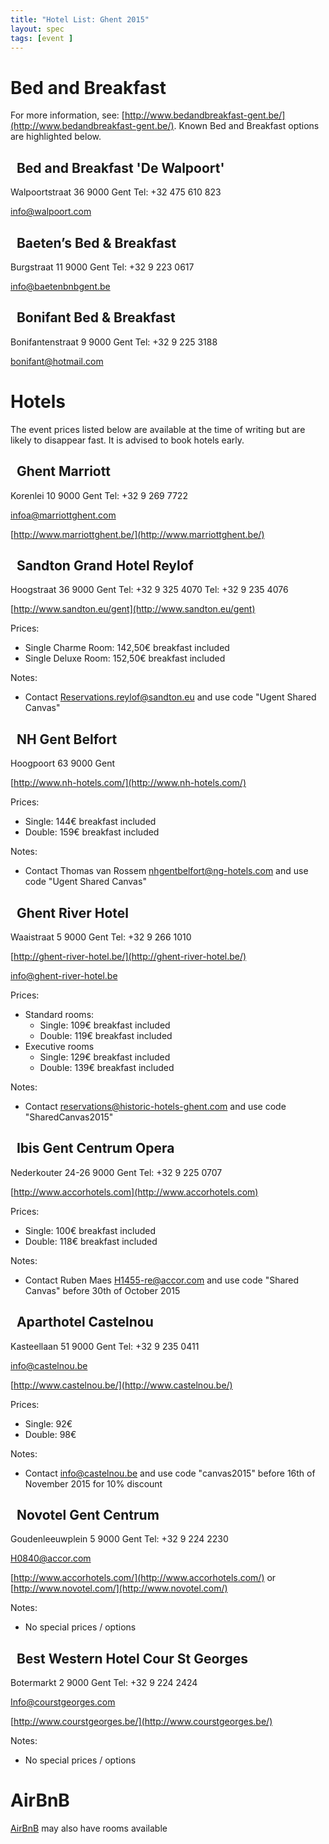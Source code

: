 ```yaml
---
title: "Hotel List: Ghent 2015"
layout: spec
tags: [event ]
---
```



# Bed and Breakfast

For more information, see: [http://www.bedandbreakfast-gent.be/](http://www.bedandbreakfast-gent.be/). Known Bed and Breakfast options are highlighted below.

## &nbsp; Bed and Breakfast 'De Walpoort'

Walpoortstraat 36
9000 Gent 
Tel: +32 475 610 823

[info@walpoort.com](mailto:info@walpoort.com)

## &nbsp; Baeten’s Bed & Breakfast

Burgstraat 11
9000 Gent
Tel: +32 9 223 0617

[info@baetenbnbgent.be](mailto:info@baetenbnbgent.be)

## &nbsp; Bonifant Bed & Breakfast

Bonifantenstraat 9
9000 Gent
Tel: +32 9 225 3188

[bonifant@hotmail.com](mailto:bonifant@hotmail.com)


# Hotels

The event prices listed below are available at the time of writing but are likely to disappear fast.  It is advised to book hotels early.

## &nbsp; Ghent Marriott

Korenlei 10
9000 Gent
Tel: +32 9 269 7722

[infoa@marriottghent.com](mailto:infoa@marriottghent.com)

[http://www.marriottghent.be/](http://www.marriottghent.be/)

## &nbsp; Sandton Grand Hotel Reylof

Hoogstraat 36
9000 Gent
Tel: +32 9 325 4070
Tel: +32 9 235 4076

[http://www.sandton.eu/gent](http://www.sandton.eu/gent)

Prices:

  * Single Charme Room: 142,50€ breakfast included
  * Single Deluxe Room: 152,50€ breakfast included

Notes: 

  * Contact [Reservations.reylof@sandton.eu](mailto:Reservations.reylof@sandton.eu) and use code "Ugent Shared Canvas"


## &nbsp; NH Gent Belfort

Hoogpoort 63
9000 Gent

[http://www.nh-hotels.com/](http://www.nh-hotels.com/)

Prices:

  * Single: 144€ breakfast included
  * Double: 159€ breakfast included

Notes: 

  * Contact Thomas van Rossem [nhgentbelfort@ng-hotels.com](mailto:nhgentbelfort@nh-hotels.com) and use code "Ugent Shared Canvas"

## &nbsp; Ghent River Hotel

Waaistraat 5
9000 Gent
Tel: +32 9 266 1010

[http://ghent-river-hotel.be/](http://ghent-river-hotel.be/)

[info@ghent-river-hotel.be](mailto:info@ghent-river-hotel.be)

Prices: 

  * Standard rooms: 
    * Single: 109€ breakfast included
    * Double: 119€ breakfast included 
  * Executive rooms
    * Single: 129€ breakfast included
    * Double: 139€ breakfast included

Notes:

  * Contact [reservations@historic-hotels-ghent.com](mailto:reservations@historic-hotels-ghent.com) and use code   "SharedCanvas2015"

## &nbsp; Ibis Gent Centrum Opera

Nederkouter 24-26
9000 Gent
Tel: +32 9 225 0707

[http://www.accorhotels.com](http://www.accorhotels.com)

Prices:

  * Single: 100€ breakfast included
  * Double: 118€ breakfast included

Notes:   

  * Contact Ruben Maes [H1455-re@accor.com](mailto:H1455-re@accor.com) and use code "Shared Canvas" before 30th of October 2015


## &nbsp; Aparthotel  Castelnou

Kasteellaan 51
9000 Gent
Tel: +32 9 235 0411

[info@castelnou.be](mailto:info@castelnou.be)

[http://www.castelnou.be/](http://www.castelnou.be/)

Prices:

  * Single: 92€
  * Double: 98€

Notes:

  * Contact [info@castelnou.be](mailto:info@castelnou.be) and use code "canvas2015" before 16th of November 2015 for 10% discount


## &nbsp; Novotel Gent Centrum

Goudenleeuwplein 5
9000 Gent
Tel: +32 9 224 2230

[H0840@accor.com](mailto:H0840@accor.com)

[http://www.accorhotels.com/](http://www.accorhotels.com/) or [http://www.novotel.com/](http://www.novotel.com/)

Notes:

  * No special prices / options


## &nbsp; Best Western Hotel Cour St Georges

Botermarkt 2
9000 Gent
Tel: +32 9 224 2424

[Info@courstgeorges.com](mailto:Info@courstgeorges.com)

[http://www.courstgeorges.be/](http://www.courstgeorges.be/)

Notes:

  * No special prices / options


# AirBnB

[AirBnB](https://www.airbnb.com/s/Ghent--Belgium?guests=&checkin=12%2F07%2F2015&checkout=12%2F09%2F2015&ss_id=zfnanfkw&source=bb) may also have rooms available


